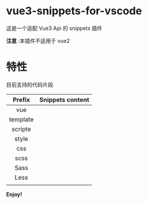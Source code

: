 # vue3-snippets-for-vscode

这是一个适配 Vue3 Api 的 snippets 插件

**注意** :本插件不适用于 vue2

# 特性

目前支持的代码片段

|  Prefix  |                       Snippets content                       |
| :------: | :----------------------------------------------------------: |
|   vue    | <template></template><script setup lang="ts"></script><style></style> |
| template |               <template><div></div></template>               |
| scripte  |              <script setup lang="ts"></script>               |
|  style   |                   <style lang=""></style>                    |
|   css    |                    <style scoped></style>                    |
|   scss   |                 <style lang="scss"></style>                  |
|   Sass   |                 <style lang="sass"></style>                  |
|   Less   |                 <style lang="less"></style>                  |
|          |                                                              |

**Enjoy!**
